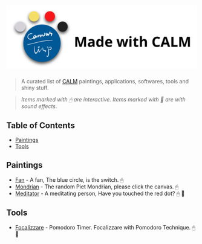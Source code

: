 # ![Made with CALM](./images/made-with-calm-no-margin.png)

> A curated list of [CALM](https://github.com/VitoVan/calm) paintings, applications, softwares, tools and shiny stuff.

> *Items marked with 🖱 are interactive. Items marked with 🎵 are with sound effects*.

## Table of Contents

- [Paintings](#paintings)
- [Tools](#tools)


## Paintings

- [Fan](https://github.com/VitoVan/calm/tree/main/examples/fan) - A fan, The blue circle, is the switch. 🖱
- [Mondrian](https://github.com/VitoVan/calm/tree/main/examples/mondrian) - The random Piet Mondrian, please click the canvas. 🖱
- [Meditator](https://github.com/VitoVan/calm/tree/main/examples/meditator) - A meditating person, Have you touched the red dot? 🖱 🎵

## Tools

- [Focalizzare](https://vitovan.com/focalizzare/) - Pomodoro Timer. Focalizzare with Pomodoro Technique. 🖱 🎵
